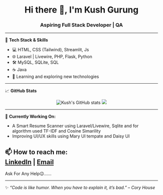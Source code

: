 <h1 align="center">Hi there 👋, I'm Kush Gurung</h1>
<h3 align="center">Aspiring Full Stack Developer | QA</h3>

---

🔧 **Tech Stack & Skills**

- 💻 HTML, CSS (Tailwind), Streamlit, Js
- 🌐 Laravel | Livewire, PHP, Flask, Python
- 🛠️ MySQL, SQLite, SQL
- ☕ Java
- 🧠 Learning and exploring new technologies

---

📈 **GitHub Stats**

<p align="center">
  <img src="https://github-readme-stats.vercel.app/api?username=KushGrg&show_icons=true&theme=tokyonight" alt="Kush's GitHub stats" />
  <img src="https://github-readme-stats.vercel.app/api/top-langs/?username=KushGrg&layout=compact&theme=tokyonight" />
</p>

---

🌱 **Currently Working On:**
- A Smart Resume Scanner using Laravel/Livewire, Sqlite and for algorithm used TF-IDF and Cosine Simarility
- Improving UI/UX skills using Mary UI tempate and Daisy UI
  

📫 **How to reach me:**  
[LinkedIn](https://www.linkedin.com/in/kush-gurung) | [Email](kushgurung05@gmail.com)
---
Ask For Any Help😉......




---

✨ *“Code is like humor. When you have to explain it, it’s bad.” – Cory House*

